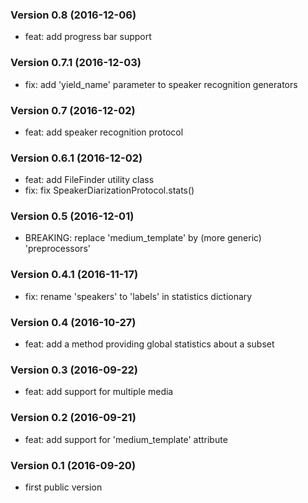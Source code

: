 ### Version 0.8 (2016-12-06)

  - feat: add progress bar support

### Version 0.7.1 (2016-12-03)

  - fix: add 'yield_name' parameter to speaker recognition generators

### Version 0.7 (2016-12-02)

  - feat: add speaker recognition protocol

### Version 0.6.1 (2016-12-02)

  - feat: add FileFinder utility class
  - fix: fix SpeakerDiarizationProtocol.stats()

### Version 0.5 (2016-12-01)

  - BREAKING: replace 'medium_template' by (more generic) 'preprocessors'

### Version 0.4.1 (2016-11-17)

  - fix: rename 'speakers' to 'labels' in statistics dictionary

### Version 0.4 (2016-10-27)

  - feat: add a method providing global statistics about a subset

### Version 0.3 (2016-09-22)

  - feat: add support for multiple media

### Version 0.2 (2016-09-21)

  - feat: add support for 'medium_template' attribute

### Version 0.1 (2016-09-20)

  - first public version

